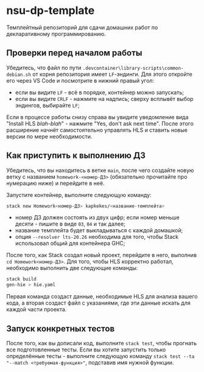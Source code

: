 # nsu-dp-template
Темплейтный репозиторий для сдачи домашних работ по декларативному программированию.

## Проверки перед началом работы

Убедитесь, что файл по пути `.devcontainer\library-scripts\common-debian.sh` от корня репозитория имеет `LF`-эндинги. Для этого откройте его через VS Code и посмотрите в нижний правый угол:

- если вы видите `LF` - всё в порядке, контейнер можно запускать;
- если вы видите `CRLF` - нажмите на надпись; сверху всплывёт выбор эндингов, выбирайте `LF`;

Если в процессе работы снизу справа вы увидите уведомление вида "Install HLS *blah-blah*" - нажмите "Yes, don't ask next time". После этого расширение начнёт самостоятельно управлять HLS и ставить новые версии по мере необходимости.

## Как приступить к выполнению ДЗ

Убедитесь, что вы находитесь в ветке `main`, после чего создайте новую ветку с названием `homework-<номер-ДЗ>` (обязательно прочитайте про нумерацию ниже) и перейдите в неё.

Запустите контейнер, выполните следующую команду:

```bash
stack new Homework<номер-ДЗ> kapkekes/<название-темплейта>
```

- номер ДЗ должен состоять из двух цифр; если номер меньше десяти - пишите в виде `03`, `04` и так далее;
- название темплейта будет выкладываться с каждой домашкой;
- опция `--resolver lts-20.26` необходима для того, чтобы Stack использовал общий для контейнера GHC;

После того, как Stack создал новый проект, перейдите в него, выполнив `cd Homework<номер-ДЗ>`. Для того, чтобы HLS корректно работал, необходимо выполнить две следующие команды:

```bash
stack build
gen-hie > hie.yaml
```

Первая команда создаст данные, необходимые HLS для анализа вашего кода, а вторая создаст файл с указаниями, где эти данные искать для каждой части проекта.

## Запуск конкретных тестов

После того, как вы дописали код, выполните `stack test`, чтобы прогнать все подготовленные тесты. Если вы хотите запустить только определённые тесты - выполните следующую команду `stack test --ta "--match <требуемая-функция>"`, подставив имя нужной функции.
